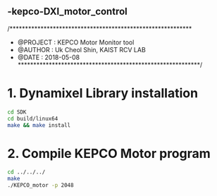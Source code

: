 ## -kepco-DXl_motor_control

/***********************************************************
* @PROJECT : KEPCO Motor Monitor tool
* @AUTHOR  : Uk Cheol Shin, KAIST RCV LAB
* @DATE    : 2018-05-08
***********************************************************/

# 1. Dynamixel Library installation
```bash
cd SDK
cd build/linux64
make && make install
```

# 2. Compile KEPCO Motor program 
```bash
cd ../../../ 
make
./KEPCO_motor -p 2048
```
